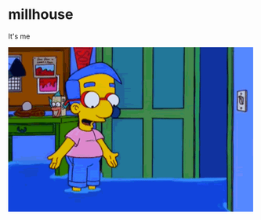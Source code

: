 # millhouse
It's me

<img src="/ComfortableTallIndochinesetiger-size_restricted.gif" />
  </body>
</html>

